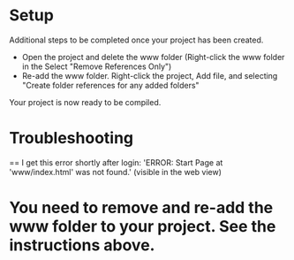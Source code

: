 # Setup

Additional steps to be completed once your project has been created.

- Open the project and delete the www folder (Right-click the www folder in the Select "Remove References Only")
- Re-add the www folder. Right-click the project, Add file, and selecting "Create folder references for any added folders"

Your project is now ready to be compiled.

# Troubleshooting

==
I get this error shortly after login:
'ERROR: Start Page at \'www/index.html\' was not found.'  (visible in the web view)

You need to remove and re-add the www folder to your project.  See the instructions above.
==